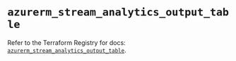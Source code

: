 # `azurerm_stream_analytics_output_table`

Refer to the Terraform Registry for docs: [`azurerm_stream_analytics_output_table`](https://registry.terraform.io/providers/hashicorp/azurerm/3.88.0/docs/resources/stream_analytics_output_table).
